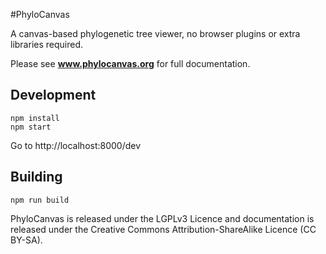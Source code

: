 #PhyloCanvas

A canvas-based phylogenetic tree viewer, no browser plugins or extra libraries required.

Please see **www.phylocanvas.org** for full documentation.

## Development
```
npm install
npm start
```
Go to http://localhost:8000/dev

## Building
```
npm run build
```

PhyloCanvas is released under the LGPLv3 Licence and documentation is released under the Creative Commons Attribution-ShareAlike Licence (CC BY-SA).

